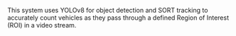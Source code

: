 This system uses YOLOv8 for object detection and SORT tracking to accurately count vehicles as they pass through a defined Region of Interest (ROI) in a video stream.
